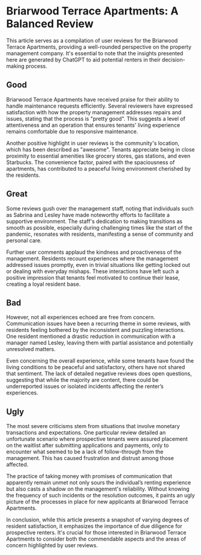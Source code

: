 # Briarwood Terrace Apartments: A Balanced Review

This article serves as a compilation of user reviews for the Briarwood Terrace Apartments, providing a well-rounded perspective on the property management company. It's essential to note that the insights presented here are generated by ChatGPT to aid potential renters in their decision-making process.

## Good

Briarwood Terrace Apartments have received praise for their ability to handle maintenance requests efficiently. Several reviewers have expressed satisfaction with how the property management addresses repairs and issues, stating that the process is "pretty good". This suggests a level of attentiveness and an operation that ensures tenants' living experience remains comfortable due to responsive maintenance.

Another positive highlight in user reviews is the community's location, which has been described as "awesome". Tenants appreciate being in close proximity to essential amenities like grocery stores, gas stations, and even Starbucks. The convenience factor, paired with the spaciousness of apartments, has contributed to a peaceful living environment cherished by the residents.

## Great

Some reviews gush over the management staff, noting that individuals such as Sabrina and Lesley have made noteworthy efforts to facilitate a supportive environment. The staff's dedication to making transitions as smooth as possible, especially during challenging times like the start of the pandemic, resonates with residents, manifesting a sense of community and personal care.

Further user comments applaud the kindness and proactiveness of the management. Residents recount experiences where the management addressed issues promptly, even in trivial situations like getting locked out or dealing with everyday mishaps. These interactions have left such a positive impression that tenants feel motivated to continue their lease, creating a loyal resident base.

## Bad

However, not all experiences echoed are free from concern. Communication issues have been a recurring theme in some reviews, with residents feeling bothered by the inconsistent and puzzling interactions. One resident mentioned a drastic reduction in communication with a manager named Lesley, leaving them with partial assistance and potentially unresolved matters.

Even concerning the overall experience, while some tenants have found the living conditions to be peaceful and satisfactory, others have not shared that sentiment. The lack of detailed negative reviews does open questions, suggesting that while the majority are content, there could be underreported issues or isolated incidents affecting the renter’s experiences.

## Ugly

The most severe criticisms stem from situations that involve monetary transactions and expectations. One particular review detailed an unfortunate scenario where prospective tenants were assured placement on the waitlist after submitting applications and payments, only to encounter what seemed to be a lack of follow-through from the management. This has caused frustration and distrust among those affected.

The practice of taking money with promises of communication that apparently remain unmet not only sours the individual’s renting experience but also casts a shadow on the management's reliability. Without knowing the frequency of such incidents or the resolution outcomes, it paints an ugly picture of the processes in place for new applicants at Briarwood Terrace Apartments.

In conclusion, while this article presents a snapshot of varying degrees of resident satisfaction, it emphasizes the importance of due diligence for prospective renters. It's crucial for those interested in Briarwood Terrace Apartments to consider both the commendable aspects and the areas of concern highlighted by user reviews.